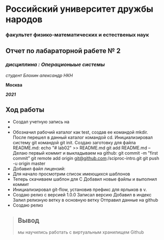 # Российский университет дружбы народов
### факультет физико-математических и естественых наук






## Отчет по лабараторной рабете № 2
### *дисциплина : Операционыые системы*
*студент Блохин александр НКН*

**Москва**

***2021***

## **Ход работы**

- Создал учетную запись на  
- 
- Обозначил рабочий каталог как test, создав ее командой mkdir. 
После перешел в данный каталог командой cd. 
Инициализировал систему git командой git init. 
Создаю заготовку для файла README.md: 
echo "# lab02" >> README.md 
git add README.md 
– Делаю первый коммит и выкладываем на github: 
git commit -m "first commit” 
git remote add origin git@github.com:<username>/sciproc-intro.git 
git push -u origin master 
- Добавил файл лицензий: 
- Для начало просмотрим список имеющихся шаблонов 
- Теперь скачиваем шаблон для С 
Добавил новые файлы и выполнил коммит 
- Инициализировал git-flow, установив префикс для ярлыков в v. 
- Создаю релиз с версией 1.0.0 
Записал версию
Добавил в индекс 
Залил релизную ветку в основную ветку 
Отправил данные на github
- Создаю релиз


> ## Вывод
> мы научились работать с виртуальным хранилищем Github
> 